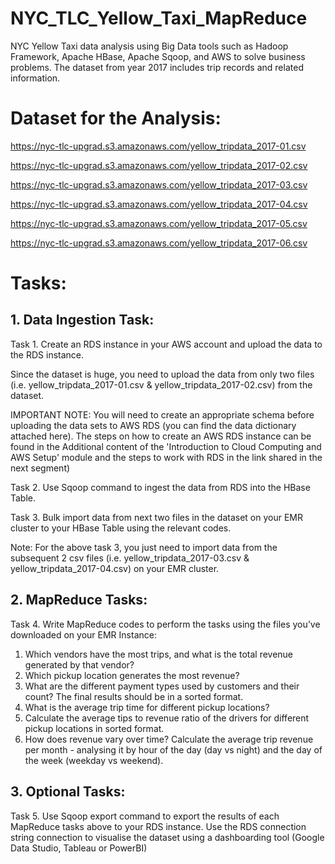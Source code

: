 # NYC_TLC_Yellow_Taxi_MapReduce
NYC Yellow Taxi data analysis using Big Data tools such as Hadoop Framework, Apache HBase, Apache Sqoop, and AWS to solve business problems. The dataset from year 2017 includes trip records and related information.

# Dataset for the Analysis:
https://nyc-tlc-upgrad.s3.amazonaws.com/yellow_tripdata_2017-01.csv

https://nyc-tlc-upgrad.s3.amazonaws.com/yellow_tripdata_2017-02.csv

https://nyc-tlc-upgrad.s3.amazonaws.com/yellow_tripdata_2017-03.csv

https://nyc-tlc-upgrad.s3.amazonaws.com/yellow_tripdata_2017-04.csv

https://nyc-tlc-upgrad.s3.amazonaws.com/yellow_tripdata_2017-05.csv

https://nyc-tlc-upgrad.s3.amazonaws.com/yellow_tripdata_2017-06.csv


# Tasks:

## 1. Data Ingestion Task:
Task 1. Create an RDS instance in your AWS account and upload the data to the RDS instance.

Since the dataset is huge, you need to upload the data from only two files (i.e. yellow_tripdata_2017-01.csv & yellow_tripdata_2017-02.csv) from the dataset.

IMPORTANT NOTE: You will need to create an appropriate schema before uploading the data sets to AWS RDS (you can find the data dictionary attached here). The steps on how to create an AWS RDS instance can be found in the Additional content of the 'Introduction to Cloud Computing and AWS Setup' module and the steps to work with RDS in the link shared in the next segment)

Task 2. Use Sqoop command to ingest the data from RDS into the HBase Table.

Task 3. Bulk import data from next two files in the dataset on your EMR cluster to your HBase Table using the relevant codes.

Note: For the above task 3, you just need to import data from the subsequent 2 csv files (i.e. yellow_tripdata_2017-03.csv & yellow_tripdata_2017-04.csv) on your EMR cluster.

## 2. MapReduce Tasks:
Task 4. Write MapReduce codes to perform the tasks using the files you’ve downloaded on your EMR Instance:

1. Which vendors have the most trips, and what is the total revenue generated by that vendor?
2. Which pickup location generates the most revenue? 
3. What are the different payment types used by customers and their count? The final results should be in a sorted format.
4. What is the average trip time for different pickup locations?
5. Calculate the average tips to revenue ratio of the drivers for different pickup locations in sorted format.
6. How does revenue vary over time? Calculate the average trip revenue per month - analysing it by hour of the day (day vs night) and the day of the week (weekday vs weekend).

## 3. Optional Tasks:
Task 5. Use Sqoop export command to export the results of each MapReduce tasks above to your RDS instance. Use the RDS connection string connection to visualise the dataset using a dashboarding tool (Google Data Studio, Tableau or PowerBI)

